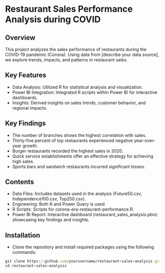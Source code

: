 # Restaurant Sales Performance Analysis during COVID

## Overview
This project analyzes the sales performance of restaurants during the COVID-19 pandemic (Corona). Using data from [describe your data source], we explore trends, impacts, and patterns in restaurant sales.

## Key Features
* Data Analysis: Utilized R for statistical analysis and visualization.
* Power BI Integration: Integrated R scripts within Power BI for interactive dashboards.
* Insights: Derived insights on sales trends, customer behavior, and regional impacts.

## Key Findings
* The number of branches shows the highest correlation with sales.
* Thirty-five percent of top restaurants experienced negative year-over-year growth.
* Burger restaurants recorded the highest sales in 2020.
* Quick service establishments offer an effective strategy for achieving high sales.
* Sports bars and sandwich restaurants incurred significant losses.

## Contents
* Data Files: Includes datasets used in the analysis (Future50.csv, Independence100.csv, Top250.csv).
* Engineering: Both R and Power Query is used.
* R Scripts: Scripts for corona-era-restaurant-performance.R.
* Power BI Report: Interactive dashboard (restaurant_sales_analysis.pbix) showcasing key findings and insights.

## Installation
* Clone the repository and install required packages using the following commands:

```ruby
git clone https://github.com/yourusername/restaurant-sales-analysis.git
cd restaurant-sales-analysis
```
